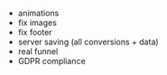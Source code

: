 - animations
- fix images
- fix footer
- server saving (all conversions + data)
- real funnel
- GDPR compliance